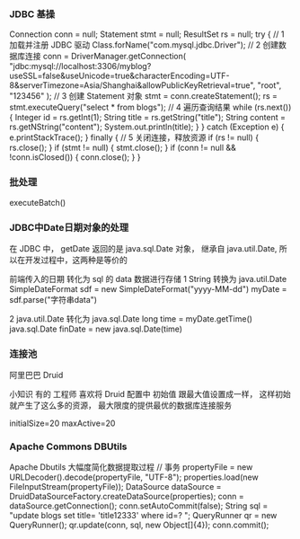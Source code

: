 ### JDBC 基操


Connection conn = null;
Statement stmt = null;
ResultSet rs = null;
try {
    // 1 加载并注册 JDBC 驱动
    Class.forName("com.mysql.jdbc.Driver");
    // 2 创建数据库连接
    conn = DriverManager.getConnection(
            "jdbc:mysql://localhost:3306/myblog?useSSL=false&useUnicode=true&characterEncoding=UTF-8&serverTimezone=Asia/Shanghai&allowPublicKeyRetrieval=true",
            "root",
            "123456"
    );
    // 3 创建 Statement 对象
    stmt = conn.createStatement();
    rs = stmt.executeQuery("select * from blogs");
    // 4 遍历查询结果
    while (rs.next()) {
        Integer id = rs.getInt(1);
        String title = rs.getString("title");
        String content = rs.getNString("content");
        System.out.println(title);
    }
} catch (Exception e) {
    e.printStackTrace();
} finally {
    // 5 关闭连接，释放资源
    if (rs != null) {
        rs.close();
    }
    if (stmt != null) {
        stmt.close();
    }
    if (conn != null && !conn.isClosed()) {
        conn.close();
    }
}


### 批处理
executeBatch()



### JDBC中Date日期对象的处理
在 JDBC 中， getDate 返回的是 java.sql.Date 对象， 继承自 java.util.Date, 所以在开发过程中，这两种是等价的

前端传入的日期 转化为 sql 的 data 数据进行存储
1 String 转换为 java.util.Date
SimpleDateFormat sdf = new SimpleDateFormat("yyyy-MM-dd")
myDate = sdf.parse("字符串data")


2 java.util.Date 转化为 java.sql.Date
long time = myDate.getTime()
java.sql.Date finDate = new java.sql.Date(time)


### 连接池
阿里巴巴 Druid

小知识
有的 工程师 喜欢将 Druid 配置中 初始值 跟最大值设置成一样， 这样初始就产生了这么多的资源， 最大限度的提供最优的数据库连接服务

initialSize=20
maxActive=20


### Apache  Commons DBUtils
  Apache Dbutils 大幅度简化数据提取过程
  // 事务
  propertyFile = new URLDecoder().decode(propertyFile, "UTF-8");
  properties.load(new FileInputStream(propertyFile));
  DataSource dataSource = DruidDataSourceFactory.createDataSource(properties);
  conn = dataSource.getConnection();
  conn.setAutoCommit(false);
  String sql = "update blogs set title= 'title12333' where id=? ";
  QueryRunner qr = new QueryRunner();
  qr.update(conn, sql, new Object[]{4});
  conn.commit();